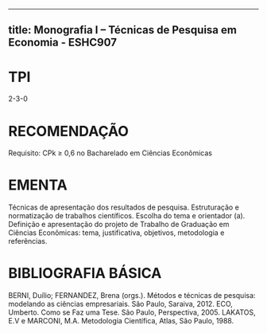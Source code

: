 
---
title: Monografia I – Técnicas de Pesquisa em Economia - ESHC907 
---

# TPI

2-3-0

# RECOMENDAÇÃO

Requisito: CPk ≥ 0,6 no Bacharelado em Ciências Econômicas

# EMENTA

Técnicas de apresentação dos resultados de pesquisa. Estruturação e normatização de trabalhos científicos. Escolha do tema e orientador (a). Definição e apresentação do projeto de Trabalho de Graduação em Ciências Econômicas: tema, justificativa, objetivos, metodologia e referências.

# BIBLIOGRAFIA BÁSICA

BERNI, Duílio; FERNANDEZ, Brena (orgs.). Métodos e técnicas de pesquisa: modelando as ciências empresariais. São Paulo, Saraiva, 2012. 
ECO, Umberto. Como se Faz uma Tese. São Paulo, Perspectiva, 2005. 
LAKATOS, E.V e MARCONI, M.A. Metodologia Científica, Atlas, São Paulo, 1988.
        